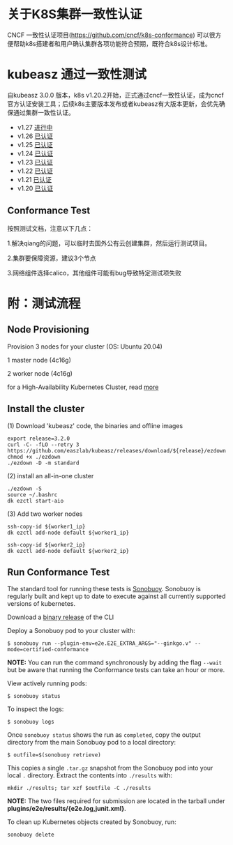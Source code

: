 # 关于K8S集群一致性认证

CNCF 一致性认证项目(https://github.com/cncf/k8s-conformance) 可以很方便帮助k8s搭建者和用户确认集群各项功能符合预期，既符合k8s设计标准。

# kubeasz 通过一致性测试

自kubeasz 3.0.0 版本，k8s v1.20.2开始，正式通过cncf一致性认证，成为cncf 官方认证安装工具；后续k8s主要版本发布或者kubeasz有大版本更新，会优先确保通过集群一致性认证。

- v1.27 [进行中]()
- v1.26 [已认证](https://github.com/cncf/k8s-conformance/tree/master/v1.26/kubeasz)
- v1.25 [已认证](https://github.com/cncf/k8s-conformance/tree/master/v1.25/kubeasz)
- v1.24 [已认证](https://github.com/cncf/k8s-conformance/tree/master/v1.24/kubeasz)
- v1.23 [已认证](https://github.com/cncf/k8s-conformance/tree/master/v1.23/kubeasz)
- v1.22 [已认证](https://github.com/cncf/k8s-conformance/tree/master/v1.22/kubeasz)
- v1.21 [已认证](https://github.com/cncf/k8s-conformance/tree/master/v1.21/kubeasz)
- v1.20 [已认证](https://github.com/cncf/k8s-conformance/tree/master/v1.20/kubeasz)


## Conformance Test

按照测试文档，注意以下几点：

1.解决qiang的问题，可以临时去国外公有云创建集群，然后运行测试项目。

2.集群要保障资源，建议3个节点

3.网络组件选择calico，其他组件可能有bug导致特定测试项失败


# 附：测试流程

## Node Provisioning

Provision 3 nodes for your cluster (OS: Ubuntu 20.04)

1 master node (4c16g)

2 worker node (4c16g)

for a High-Availability Kubernetes Cluster, read [more](https://github.com/easzlab/kubeasz/blob/master/docs/setup/00-planning_and_overall_intro.md)

## Install the cluster

(1) Download 'kubeasz' code, the binaries and offline images

```
export release=3.2.0
curl -C- -fLO --retry 3 https://github.com/easzlab/kubeasz/releases/download/${release}/ezdown
chmod +x ./ezdown
./ezdown -D -m standard
```

(2) install an all-in-one cluster

```
./ezdown -S
source ~/.bashrc
dk ezctl start-aio
```

(3) Add two worker nodes

```
ssh-copy-id ${worker1_ip}
dk ezctl add-node default ${worker1_ip}

ssh-copy-id ${worker2_ip}
dk ezctl add-node default ${worker2_ip}
```

## Run Conformance Test

The standard tool for running these tests is
[Sonobuoy](https://github.com/heptio/sonobuoy).  Sonobuoy is
regularly built and kept up to date to execute against all
currently supported versions of kubernetes.

Download a [binary release](https://github.com/heptio/sonobuoy/releases) of the CLI

Deploy a Sonobuoy pod to your cluster with:

```
$ sonobuoy run --plugin-env=e2e.E2E_EXTRA_ARGS="--ginkgo.v" --mode=certified-conformance 
```

**NOTE:** You can run the command synchronously by adding the flag `--wait` but be aware that running the Conformance tests can take an hour or more.

View actively running pods:

```
$ sonobuoy status
```

To inspect the logs:

```
$ sonobuoy logs
```

Once `sonobuoy status` shows the run as `completed`, copy the output directory from the main Sonobuoy pod to a local directory:

```
$ outfile=$(sonobuoy retrieve)
```

This copies a single `.tar.gz` snapshot from the Sonobuoy pod into your local
`.` directory. Extract the contents into `./results` with:

```
mkdir ./results; tar xzf $outfile -C ./results
```

**NOTE:** The two files required for submission are located in the tarball under **plugins/e2e/results/{e2e.log,junit.xml}**.

To clean up Kubernetes objects created by Sonobuoy, run:

```
sonobuoy delete
```
